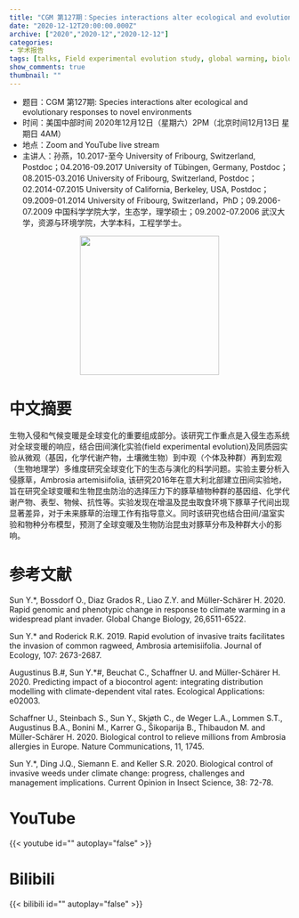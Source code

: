 ```yaml
---
title: "CGM 第127期：Species interactions alter ecological and evolutionary responses to novel environments"
date: "2020-12-12T20:00:00.000Z"
archive: ["2020","2020-12","2020-12-12"]
categories:
- 学术报告
tags: [talks, Field experimental evolution study, global warming, biological invasive, biological control]
show_comments: true
thumbnail: ""
---
```


- 题目：CGM 第127期: Species interactions alter ecological and evolutionary responses to novel environments
- 时间：美国中部时间 2020年12月12日（星期六）2PM（北京时间12月13日 星期日 4AM）
- 地点：Zoom and YouTube live stream
- 主讲人：孙燕，10.2017-至今 University of Fribourg, Switzerland, Postdoc；04.2016-09.2017 University of Tübingen, Germany, Postdoc；08.2015-03.2016 University of Fribourg, Switzerland, Postdoc；02.2014-07.2015 University of California, Berkeley, USA, Postdoc；09.2009-01.2014 University of Fribourg, Switzerland，PhD；09.2006-07.2009 中国科学学院大学，生态学，理学硕士；09.2002-07.2006 武汉大学，资源与环境学院，大学本科，工程学学士。


<div align="center">
<img src="https://i.ibb.co/fnBS0P1/1.png" height=250>
</div>

# 中文摘要

生物入侵和气候变暖是全球变化的重要组成部分。该研究工作重点是入侵生态系统对全球变暖的响应，结合田间演化实验(field experimental evolution)及同质园实验从微观（基因，化学代谢产物，土壤微生物）到中观（个体及种群）再到宏观（生物地理学）多维度研究全球变化下的生态与演化的科学问题。实验主要分析入侵豚草，Ambrosia artemisiifolia, 该研究2016年在意大利北部建立田间实验地，旨在研究全球变暖和生物昆虫防治的选择压力下的豚草植物种群的基因组、化学代谢产物、表型、物候、抗性等。实验发现在增温及昆虫取食环境下豚草子代间出现显著差异，对于未来豚草的治理工作有指导意义。同时该研究也结合田间/温室实验和物种分布模型，预测了全球变暖及生物防治昆虫对豚草分布及种群大小的影响。

# 参考文献

Sun Y.*, Bossdorf O., Diaz Grados R., Liao Z.Y. and Müller-Schärer H. 2020. Rapid genomic and phenotypic change in response to climate warming in a widespread plant invader. Global Change Biology, 26,6511-6522.

Sun Y.* and Roderick R.K. 2019. Rapid evolution of invasive traits facilitates the invasion of common ragweed, Ambrosia artemisiifolia. Journal of Ecology, 107: 2673-2687.

Augustinus B.#, Sun Y.*#, Beuchat C., Schaffner U. and Müller-Schärer H. 2020. Predicting impact of a biocontrol agent: integrating distribution modelling with climate-dependent vital rates. Ecological Applications: e02003.

Schaffner U., Steinbach S., Sun Y., Skjøth C., de Weger L.A., Lommen S.T., Augustinus B.A., Bonini M., Karrer G., Šikoparija B., Thibaudon M. and Müller-Schärer H. 2020. Biological control to relieve millions from Ambrosia allergies in Europe. Nature Communications, 11, 1745.

Sun Y.*, Ding J.Q., Siemann E. and Keller S.R. 2020. Biological control of invasive weeds under climate change: progress, challenges and management implications. Current Opinion in Insect Science, 38: 72-78. 

# YouTube

{{< youtube id="" autoplay="false" >}}

# Bilibili

{{< bilibili id="" autoplay="false" >}}

